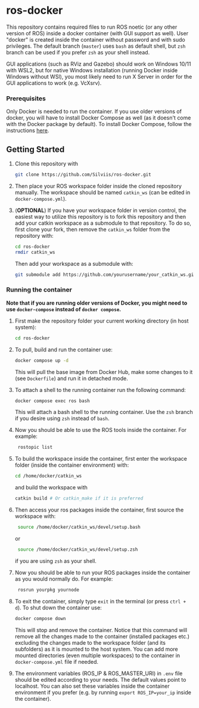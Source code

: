 # ros-docker
This repository contains required files to run ROS noetic (or any other version of ROS) inside a docker container (with GUI support as well). User "docker" is created inside the container without password and with sudo privileges. The default branch (`master`) uses `bash` as default shell, but `zsh` branch can be used if you prefer `zsh` as your shell instead. 

GUI applications (such as RViz and Gazebo) should work on Windows 10/11 with WSL2, but for native Windows installation (running Docker inside Windows without WSl), you most likely need to run X Server in order for the GUI applications to work (e.g. VcXsrv).


### Prerequisites

Only Docker is needed to run the container. If you use older versions of docker, you will have to install Docker Compose as well (as it doesn't come with the Docker package by default). To install Docker Compose, follow the instructions [here](https://docs.docker.com/compose/install/).

## Getting Started

1. Clone this repository with
   ```sh
   git clone https://github.com/Silviis/ros-docker.git
   ```

2. Then place your ROS workspace folder inside the cloned repository manually. The workspace should be named `catkin_ws` (can be edited in `docker-compose.yml`). 

3. (**OPTIONAL**) If you have your workspace folder in version control, the easiest way to utilize this repository is to fork this repository and then add your catkin workspace as a submodule to that     repository. To do so, first clone your fork, then remove the `catkin_ws` folder from the repository with:
      ```sh
      cd ros-docker
      rmdir catkin_ws
      ```

      Then add your workspace as a submodule with:
      ```sh
      git submodule add https://github.com/yourusername/your_catkin_ws.git catkin_ws
      ```
   



### Running the container

**Note that if you are running older versions of Docker, you might need to use `docker-compose` instead of `docker compose`.**
1. First make the repository folder your current working directory (in host system):
   ```sh
   cd ros-docker
   ```


2. To pull, build and run the container use:
   ```sh
   docker compose up -d
   ```

   This will pull the base image from Docker Hub, make some changes to it (see `Dockerfile`) and run it in detached mode.

3. To attach a shell to the running container run the following command:
   ```sh
   docker compose exec ros bash
   ```
   This will attach a bash shell to the running container. Use the `zsh` branch if you desire using `zsh` instead of `bash`.
   

4. Now you should be able to use the ROS tools inside the container. For example:
   ```sh
    rostopic list
   ```

5. To build the workspace inside the container, first enter the workspace folder (inside the container environment) with:
   ```sh
   cd /home/docker/catkin_ws
   ```
   and build the workspace with
   ```sh
   catkin build # Or catkin_make if it is preferred
   ```

6. Then access your ros packages inside the container, first source the workspace with:
   ```sh
    source /home/docker/catkin_ws/devel/setup.bash
   ```
   or 
   ```sh
    source /home/docker/catkin_ws/devel/setup.zsh
   ```  
    if you are using `zsh` as your shell.

7. Now you should be able to run your ROS packages inside the container as you would normally do. For example:
   ```sh
    rosrun yourpkg yournode
   ```

8. To exit the container, simply type `exit` in the terminal (or press `ctrl + d`). To shut down the container use:
   ```sh
   docker compose down
   ```
   This will stop and remove the container. Notice that this command will remove all the changes made to the container (installed packages etc.) excluding the changes made to the workspace folder (and its subfolders) as it is mounted to the host system. You can add more mounted directories (even multiple workspaces) to the container in `docker-compose.yml` file if needed.

9. The environment variables (ROS_IP & ROS_MASTER_URI) in `.env` file should be edited according to your needs. The default values point to localhost. You can also set these variables inside the container environment if you prefer (e.g. by running `export ROS_IP=your_ip` inside the container).

